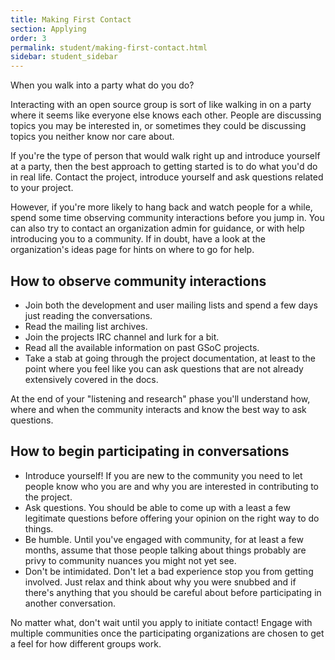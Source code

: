 ```yaml
---
title: Making First Contact
section: Applying
order: 3
permalink: student/making-first-contact.html
sidebar: student_sidebar
---
```


When you walk into a party what do you do?

Interacting with an open source group is sort of like walking in on a party where it seems like everyone else knows each other. People are discussing topics you may be interested in, or sometimes they could be discussing topics you neither know nor care about.

If you're the type of person that would walk right up and introduce yourself at a party, then the best approach to getting started is to do what you'd do in real life. Contact the project, introduce yourself and ask questions related to your project.

However, if you're more likely to hang back and watch people for a while, spend some time observing community interactions before you jump in. You can also try to contact an organization admin for guidance, or with help introducing you to a community. If in doubt, have a look at the organization's ideas page for hints on where to go for help.


## How to observe community interactions

*   Join both the development and user mailing lists and spend a few days just reading the conversations.
*   Read the mailing list archives.
*   Join the projects IRC channel and lurk for a bit.
*   Read all the available information on past GSoC projects.
*   Take a stab at going through the project documentation, at least to the point where you feel like you can ask questions that are not already extensively covered in the docs.

At the end of your "listening and research" phase you'll understand how, where and when the community interacts and know the best way to ask questions.


## How to begin participating in conversations

*   Introduce yourself! If you are new to the community you need to let people know who you are and why you are interested in contributing to the project.
*   Ask questions. You should be able to come up with a least a few legitimate questions before offering your opinion on the right way to do things.
*   Be humble. Until you've engaged with community, for at least a few months, assume that those people talking about things probably are privy to community nuances you might not yet see.
*   Don't be intimidated. Don't let a bad experience stop you from getting involved. Just relax and think about why you were snubbed and if there's anything that you should be careful about before participating in another conversation. 

No matter what, don't wait until you apply to initiate contact! Engage with multiple communities once the participating organizations are chosen to get a feel for how different groups work.


